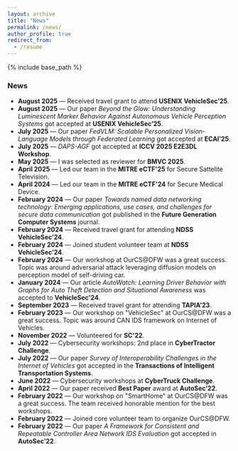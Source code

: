 ```yaml
---
layout: archive
title: "News"
permalink: /news/
author_profile: true
redirect_from:
  - /resume
---
```


{% include base_path %}

### News
- **August 2025** — Received travel grant to attend **USENIX VehicleSec’25**.
- **August 2025** — Our paper *Beyond the Glow: Understanding Luminescent Marker Behavior Against Autonomous Vehicle Perception Systems* got accepted at **USENIX VehicleSec’25**.
- **July 2025** — Our paper *FedVLM: Scalable Personalized Vision-Language Models through Federated Learning* got accepted at **ECAI’25**.
- **July 2025** — *DAPS-AGF* got accepted at **ICCV 2025 E2E3DL Workshop**.
- **May 2025** — I was selected as reviewer for **BMVC 2025**.
- **April 2025** — Led our team in the **MITRE eCTF'25** for Secure Sattelite Television.
- **April 2024** — Led our team in the **MITRE eCTF'24** for Secure Medical Device.
- **February 2024** — Our paper *Towards named data networking technology: Emerging applications, use cases, and challenges for secure data communication* got published in the **Future Generation Computer Systems** journal.
- **February 2024** — Received travel grant for attending **NDSS VehicleSec’24**.
- **February 2024** — Joined student volunteer team at **NDSS VehicleSec’24**.
- **February 2024** — Our workshop at OurCS@DFW was a great success. Topic was around adversarial attack leveraging diffusion models on perception model of self-driving car. 
- **January 2024** — Our article *AutoWatch: Learning Driver Behavior with Graphs for Auto Theft Detection and Situational Awareness* was accepted to **VehicleSec'24**.
- **September 2023** — Received travel grant for attending **TAPIA’23**.
- **February 2023** — Our workshop on "VehicleSec" at OurCS@DFW was a great success. Topic was around CAN IDS framework on Internet of Vehicles. 
- **November 2022** — Volunteered for **SC'22**.
- **July 2022** — Cybersecurity workshops: 2nd place in **CyberTractor Challenge**.
- **July 2022** — Our paper *Survey of Interoperability Challenges in the Internet of Vehicles* got accepted in the **Transactions of Intelligent Transportation Systems**.
- **June 2022** — Cybersecurity workshops at **CyberTruck Challenge**.
- **April 2022** — Our paper received **Best Paper** award at **AutoSec’22**. 
- **February 2022** — Our workshop on "SmartHome" at OurCS@DFW was a great success. The team received honorable mention for the best workshops. 
- **February 2022** — Joined core volunteer team to organize OurCS@DFW. 
- **February 2022** — Our paper *A Framework for Consistent and Repeatable Controller Area Network IDS Evaluation* got accepted in **AutoSec’22**.
 

<!-- Education
======
* Ph.D in CSE, University of Texas at Arlington (UTA), 2025 (expected)
* M.Tech. in CSE, Indian Institute of Technology (Indian School of Mines) Dhanbad, 2019
* B.Tech. in CSE, Kalyani Government Engineering College (KGEC), 2016

Work experience
======
* Spring 2021 - Present: Graduate Teaching Assistant
  * University of Texas at Arlington
  * Duties includes: Grading, conducting labs, teaching (doubt solving sessions)

* Fall 2017 - Fall 2019: Teaching Assistant
  * IIT (ISM) Dhanbad
  * Duties included: Grading, conducting labs, teaching

Skills
======
* Research article writing
* Critical Thinking
* Coding -->

<!-- Publications
======
  <ul>{% for post in site.publications reversed %}
    {% include archive-single-cv.html %}
  {% endfor %}</ul> -->
  
<!-- Talks
======
  <ul>{% for post in site.talks reversed %}
    {% include archive-single-talk-cv.html  %}
  {% endfor %}</ul>
  
Teaching
======
  <ul>{% for post in site.teaching reversed %}
    {% include archive-single-cv.html %}
  {% endfor %}</ul> -->
  
<!-- Service and leadership
======
* Organized workshop about "SmartHome" (2022) and "VehicleSec" (2023,2024) in OurCS@DFW
* Volunteered in International Conference for High Performance Computing, Networking, Storage, and Analysis (SC22) 
* Core Volunteer in SCRF and OurCS@DFW (2022) -->
